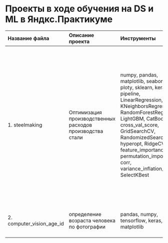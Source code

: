 ﻿# Проекты в ходе обучения на DS и ML в Яндкс.Практикуме
 
| Название файла | Описание проекта | Инструменты | Ключевые слова |
| :--- | :--- | :--- | --- |
| 1. steelmaking | Оптимизация производственных расходов производства стали | numpy, pandas, matplotlib, seaborn, ploty, sklearn, keras, pipeline, LinearRegression, KNeighborsRegressor, RandomForestRegressor, LightGBM, CatBoost, cross_val_score, GridSearchCV, RandomizedSearchCV, hyperopt, RidgeCV, feature_importances, permutation_importance, corr, variance_inflation_factor, SelectKBest | регрессия, анализ и визуализация данных, обработка данных (пропуски, выбросы), проверка на мультиколлениарность (коэф. корреляции Пирсона, VIF анализ, F-regression), кросс-валидация и подбор гиперпараметров, анализ значимых признаков, упаковка в пайплайн, линейная регрессии , K-ближайших соседей, случайный лес, градиентный бустинг, нейронные сети (полносвязная сеть (maltylayer perceptron), сверточная сеть (convolution multylayer network), сеть с архитектурой LeNet) |
| 2. computer_vision_age_id | определение возраста человека по фотографии | pandas, numpy, tensorflow, keras, matplotlib | компьютерное зрение, обработка изображений, нейронные сети, computer vision, NN |
